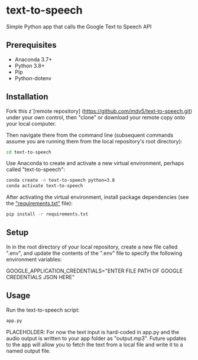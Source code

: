 # text-to-speech
Simple Python app that calls the Google Text to Speech API

## Prerequisites

  + Anaconda 3.7+
  + Python 3.8+
  + Pip
  + Python-dotenv

## Installation

Fork this z`[remote repository] (https://github.com/mdv5/text-to-speech.git) under your own control, then "clone" or download your remote copy onto your local computer.

Then navigate there from the command line (subsequent commands assume you are running them from the local repository's root directory):

```sh
cd text-to-speech
```

Use Anaconda to create and activate a new virtual environment, perhaps called "text-to-speech":

```sh
conda create -n text-to-speech python=3.8
conda activate text-to-speech
```

After activating the virtual environment, install package dependencies (see the ["requirements.txt"](/requirements.txt) file):

```sh
pip install -r requirements.txt
```

## Setup

In in the root directory of your local repository, create a new file called ".env", and update the contents of the ".env" file to specify the following environment variables:

GOOGLE_APPLICATION_CREDENTIALS="ENTER FILE PATH OF GOOGLE CREDENTIALS JSON HERE"


## Usage

Run the text-to-speech script:

```py
app.py
```

PLACEHOLDER: For now the text input is hard-coded in app.py and the audio output is written to your app folder as "output.mp3". Future updates to the app will allow you to fetch the text from a local file and write it to a named output file.

